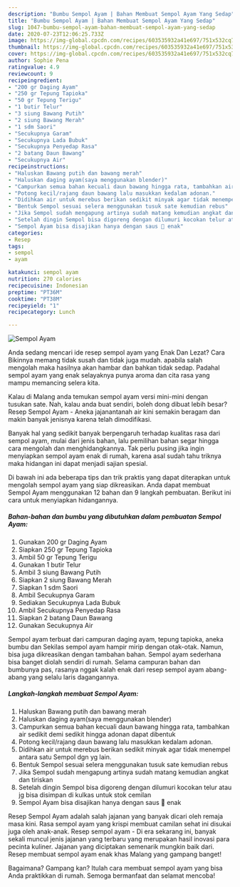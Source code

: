 ```yaml
---
description: "Bumbu Sempol Ayam | Bahan Membuat Sempol Ayam Yang Sedap"
title: "Bumbu Sempol Ayam | Bahan Membuat Sempol Ayam Yang Sedap"
slug: 1047-bumbu-sempol-ayam-bahan-membuat-sempol-ayam-yang-sedap
date: 2020-07-23T12:06:25.733Z
image: https://img-global.cpcdn.com/recipes/603535932a41e697/751x532cq70/sempol-ayam-foto-resep-utama.jpg
thumbnail: https://img-global.cpcdn.com/recipes/603535932a41e697/751x532cq70/sempol-ayam-foto-resep-utama.jpg
cover: https://img-global.cpcdn.com/recipes/603535932a41e697/751x532cq70/sempol-ayam-foto-resep-utama.jpg
author: Sophie Pena
ratingvalue: 4.9
reviewcount: 9
recipeingredient:
- "200 gr Daging Ayam"
- "250 gr Tepung Tapioka"
- "50 gr Tepung Terigu"
- "1 butir Telur"
- "3 siung Bawang Putih"
- "2 siung Bawang Merah"
- "1 sdm Saori"
- "Secukupnya Garam"
- "Secukupnya Lada Bubuk"
- "Secukupnya Penyedap Rasa"
- "2 batang Daun Bawang"
- "Secukupnya Air"
recipeinstructions:
- "Haluskan Bawang putih dan bawang merah"
- "Haluskan daging ayam(saya menggunakan blender)"
- "Campurkan semua bahan kecuali daun bawang hingga rata, tambahkan air sedikit demi sedikit hingga adonan dapat dibentuk"
- "Potong kecil/rajang daun bawang lalu masukkan kedalam adonan."
- "Didihkan air untuk merebus berikan sedikit minyak agar tidak menempel antara satu Sempol dgn yg lain."
- "Bentuk Sempol sesuai selera menggunakan tusuk sate kemudian rebus"
- "Jika Sempol sudah mengapung artinya sudah matang kemudian angkat dan tiriskan"
- "Setelah dingin Sempol bisa digoreng dengan dilumuri kocokan telur atau jg bisa disimpan di kulkas untuk stok cemilan"
- "Sempol Ayam bisa disajikan hanya dengan saus 🤩 enak"
categories:
- Resep
tags:
- sempol
- ayam

katakunci: sempol ayam 
nutrition: 270 calories
recipecuisine: Indonesian
preptime: "PT36M"
cooktime: "PT38M"
recipeyield: "1"
recipecategory: Lunch

---
```



![Sempol Ayam](https://img-global.cpcdn.com/recipes/603535932a41e697/751x532cq70/sempol-ayam-foto-resep-utama.jpg)

Anda sedang mencari ide resep sempol ayam yang Enak Dan Lezat? Cara Bikinnya memang tidak susah dan tidak juga mudah. apabila salah mengolah maka hasilnya akan hambar dan bahkan tidak sedap. Padahal sempol ayam yang enak selayaknya punya aroma dan cita rasa yang mampu memancing selera kita.

Kalau di Malang anda temukan sempol ayam versi mini-mini dengan tusukan sate. Nah, kalau anda buat sendiri, boleh dong dibuat lebih besar? Resep Sempol Ayam - Aneka jajanantanah air kini semakin beragam dan makin banyak jenisnya karena telah dimodifikasi.

Banyak hal yang sedikit banyak berpengaruh terhadap kualitas rasa dari sempol ayam, mulai dari jenis bahan, lalu pemilihan bahan segar hingga cara mengolah dan menghidangkannya. Tak perlu pusing jika ingin menyiapkan sempol ayam enak di rumah, karena asal sudah tahu triknya maka hidangan ini dapat menjadi sajian spesial.


Di bawah ini ada beberapa tips dan trik praktis yang dapat diterapkan untuk mengolah sempol ayam yang siap dikreasikan. Anda dapat membuat Sempol Ayam menggunakan 12 bahan dan 9 langkah pembuatan. Berikut ini cara untuk menyiapkan hidangannya.

<!--inarticleads1-->

##### Bahan-bahan dan bumbu yang dibutuhkan dalam pembuatan Sempol Ayam:

1. Gunakan 200 gr Daging Ayam
1. Siapkan 250 gr Tepung Tapioka
1. Ambil 50 gr Tepung Terigu
1. Gunakan 1 butir Telur
1. Ambil 3 siung Bawang Putih
1. Siapkan 2 siung Bawang Merah
1. Siapkan 1 sdm Saori
1. Ambil Secukupnya Garam
1. Sediakan Secukupnya Lada Bubuk
1. Ambil Secukupnya Penyedap Rasa
1. Siapkan 2 batang Daun Bawang
1. Gunakan Secukupnya Air


Sempol ayam terbuat dari campuran daging ayam, tepung tapioka, aneka bumbu dan Sekilas sempol ayam hampir mirip dengan otak-otak. Namun, bisa juga dikreasikan dengan tambahan bahan. Sempol ayam sederhana bisa banget diolah sendiri di rumah. Selama campuran bahan dan bumbunya pas, rasanya nggak kalah enak dari resep sempol ayam abang-abang yang selalu laris dagangannya. 

<!--inarticleads2-->

##### Langkah-langkah membuat Sempol Ayam:

1. Haluskan Bawang putih dan bawang merah
1. Haluskan daging ayam(saya menggunakan blender)
1. Campurkan semua bahan kecuali daun bawang hingga rata, tambahkan air sedikit demi sedikit hingga adonan dapat dibentuk
1. Potong kecil/rajang daun bawang lalu masukkan kedalam adonan.
1. Didihkan air untuk merebus berikan sedikit minyak agar tidak menempel antara satu Sempol dgn yg lain.
1. Bentuk Sempol sesuai selera menggunakan tusuk sate kemudian rebus
1. Jika Sempol sudah mengapung artinya sudah matang kemudian angkat dan tiriskan
1. Setelah dingin Sempol bisa digoreng dengan dilumuri kocokan telur atau jg bisa disimpan di kulkas untuk stok cemilan
1. Sempol Ayam bisa disajikan hanya dengan saus 🤩 enak


Resep Sempol Ayam adalah salah jajanan yang banyak dicari oleh remaja masa kini. Rasa sempol ayam yang krispi membuat camilan sehat ini disukai juga oleh anak-anak. Resep sempol ayam - Di era sekarang ini, banyak sekali muncul jenis jajanan yang terbaru yang merupakan hasil inovasi para pecinta kuliner. Jajanan yang diciptakan semenarik mungkin baik dari. Resep membuat sempol ayam enak khas Malang yang gampang banget! 

Bagaimana? Gampang kan? Itulah cara membuat sempol ayam yang bisa Anda praktikkan di rumah. Semoga bermanfaat dan selamat mencoba!
